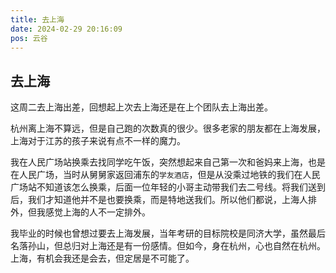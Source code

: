```yaml
---
title: 去上海
date: 2024-02-29 20:16:09
pos: 云谷
---
```

## 去上海

这周二去上海出差，回想起上次去上海还是在上个团队去上海出差。

杭州离上海不算远，但是自己跑的次数真的很少。很多老家的朋友都在上海发展，上海对于江苏的孩子来说有点不一样的魔力。

我在人民广场站换乘去找同学吃午饭，突然想起来自己第一次和爸妈来上海，也是在人民广场，当时从舅舅家返回浦东的`学友酒店`，但是从没乘过地铁的我们在人民广场站不知道该怎么换乘，后面一位年轻的小哥主动带我们去二号线。将我们送到后，我们才知道他并不是也要换乘，而是特地送我们。所以他们都说，上海人排外，但我感觉上海的人不一定排外。

我毕业的时候也曾想过要去上海发展，当年考研的目标院校是同济大学，虽然最后名落孙山，但总归对上海还是有一份感情。但如今，身在杭州，心也自然在杭州。上海，有机会我还是会去，但定居是不可能了。